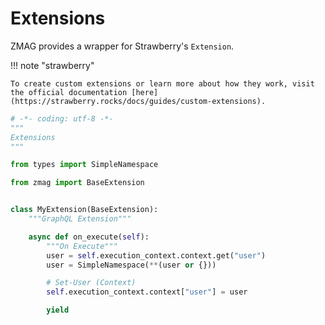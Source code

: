 # Extensions

ZMAG provides a wrapper for Strawberry's `Extension`.

!!! note "strawberry"

    To create custom extensions or learn more about how they work, visit the official documentation [here](https://strawberry.rocks/docs/guides/custom-extensions).

```python
# -*- coding: utf-8 -*-
"""
Extensions
"""

from types import SimpleNamespace

from zmag import BaseExtension


class MyExtension(BaseExtension):
    """GraphQL Extension"""

    async def on_execute(self):
        """On Execute"""
        user = self.execution_context.context.get("user")
        user = SimpleNamespace(**(user or {}))

        # Set-User (Context)
        self.execution_context.context["user"] = user

        yield
```
